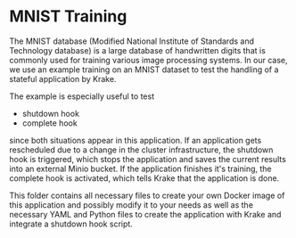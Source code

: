 # MNIST Training

The MNIST database (Modified National Institute of Standards and Technology database) is
a large database of handwritten digits that is commonly used for training various image
processing systems. In our case, we use an example training on an MNIST dataset to test
the handling of a stateful application by Krake.

The example is especially useful to test
 - shutdown hook
 - complete hook

since both situations appear in this application.
If an application gets rescheduled due to a change in the cluster infrastructure, the
shutdown hook is triggered, which stops the application and saves the current results
into an external Minio bucket.
If the application finishes it's training, the complete hook is activated, which tells
Krake that the application is done.


This folder contains all necessary files to create your own Docker image of this
application and possibly modify it to your needs as well as the necessary YAML and
Python files to create the application with Krake and integrate a shutdown hook script.
